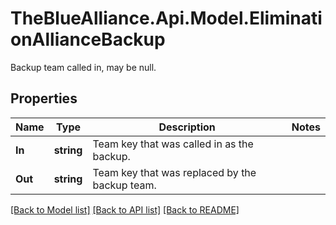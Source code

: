 # TheBlueAlliance.Api.Model.EliminationAllianceBackup
Backup team called in, may be null.

## Properties

Name | Type | Description | Notes
------------ | ------------- | ------------- | -------------
**In** | **string** | Team key that was called in as the backup. | 
**Out** | **string** | Team key that was replaced by the backup team. | 

[[Back to Model list]](../README.md#documentation-for-models) [[Back to API list]](../README.md#documentation-for-api-endpoints) [[Back to README]](../README.md)

